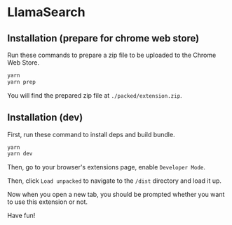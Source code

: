 # LlamaSearch

## Installation (prepare for chrome web store)

Run these commands to prepare a zip file to be uploaded to the Chrome Web Store.

```bash
yarn
yarn prep
```

You will find the prepared zip file at `./packed/extension.zip`.

## Installation (dev)

First, run these command to install deps and build bundle.

```bash
yarn
yarn dev
```

Then, go to your browser's extensions page, enable `Developer Mode`.

Then, click `Load unpacked` to navigate to the `/dist` directory and load it up.

Now when you open a new tab, you should be prompted whether you want to use this extension or not.

Have fun!
